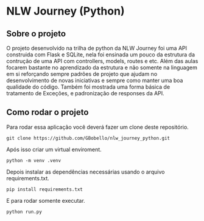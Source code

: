 # NLW Journey (Python)

## Sobre o projeto

O projeto desenvolvido na trilha de python da NLW Journey foi uma API construida com
Flask e SQLite, nela foi ensinada um pouco da estrutura da contrução de uma API com 
controllers, models, routes e etc. Além das aulas focarem bastante no aprendizado da estrutura e não somente na linguagem em si reforçando sempre padrões de projeto que ajudam no desenvolvimento de novas iniciativas e sempre como manter uma boa qualidade do código. Também foi mostrada uma forma básica de tratamento de Exceções, e padronização de responses da API. 


## Como rodar o projeto

Para rodar essa aplicação você deverá fazer um clone deste repositório.

    git clone https://github.com/GBobello/nlw_journey_python.git

Após isso criar um virtual enviroment.

    python -m venv .venv

Depois instalar as dependências necessárias usando o arquivo requirements.txt.

    pip install requirements.txt

E para rodar somente executar.

    python run.py